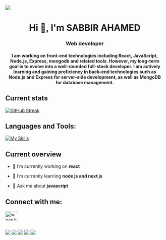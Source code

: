 ![](https://media.licdn.com/dms/image/D5616AQHGoKPnnrOh2w/profile-displaybackgroundimage-shrink_350_1400/0/1702121479337?e=1707350400&v=beta&t=9hmEnP-_aPwOUkeniBhWeUN8SAJmraP4Yu6PQCZZ4YI)
<h1 align="center">Hi 👋, I'm SABBIR AHAMED</h1>
<h3 align="center">Web developer</h3>
<h4 align="center">I am working on front-end technologies including React, JavaScript, Node.js, Express, mongodb and related tools. However, my long-term goal is to evolve into a well-rounded full-stack developer. I am actively learning and gaining proficiency in back-end technologies such as Node.js and Express for server-side development, as well as MongoDB for database management. </h4>

## Current stats
[![GitHub Streak](https://github-readme-streak-stats.herokuapp.com?user=sabbir20201&theme=dark&border_radius=4.6)](https://git.io/streak-stats)

## Languages and Tools:
[![My Skills](https://skillicons.dev/icons?i=html,css,tailwind,js,react,nodejs,express,mongodb,firebase)](https://skillicons.dev)

## Current overview
- 🔭 I’m currently working on **react**

- 🌱 I’m currently learning **node js and next js**

- 💬 Ask me about **javascript**
  
##  Connect with me:
<p align="left">
<a href="https://linkedin.com/in/www.linkedin.com/in/sabbir-sarkar-65356b1aa" target="blank"><img align="center" src="https://raw.githubusercontent.com/rahuldkjain/github-profile-readme-generator/master/src/images/icons/Social/linked-in-alt.svg" alt="www.linkedin.com/in/sabbir-sarkar-65356b1aa" height="30" width="40" /></a>
  
##  
![](http://github-profile-summary-cards.vercel.app/api/cards/profile-details?username=sabbir20201&theme=dark)
![](http://github-profile-summary-cards.vercel.app/api/cards/repos-per-language?username=sabbir20201&theme=dark)
![](http://github-profile-summary-cards.vercel.app/api/cards/most-commit-language?username=sabbir20201&theme=dark)
![](http://github-profile-summary-cards.vercel.app/api/cards/stats?username=sabbir20201&theme=dark)
![](http://github-profile-summary-cards.vercel.app/api/cards/productive-time?username=sabbir20201&theme=dark&utcOffset=8)
